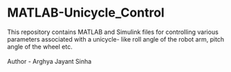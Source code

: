 # MATLAB-Unicycle_Control
This repository contains MATLAB and Simulink files for controlling various parameters associated with a unicycle- like roll angle of the robot arm, pitch angle of the wheel etc.  
<br>
Author - Arghya Jayant Sinha
